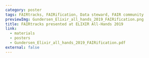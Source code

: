 ```yaml
---
category: poster
tags: FAIRtracks, FAIRification, Data steward, FAIR community
previewImg: Gundersen_Elixir_all_hands_2019_FAIRification.png
title: FAIRtracks presented at ELIXIR All-Hands 2019
link:
  - materials
  - posters
  - Gundersen_Elixir_all_hands_2019_FAIRification.pdf
external: false
---
```

